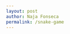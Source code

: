 ```yaml
---
layout: post
author: Naja Fonseca
permalink: /snake-game
---
```


<!DOCTYPE html>
<html lang="en">
<head>
    <meta charset="UTF-8">
    <meta http-equiv="X-UA-Compatible" content="IE=edge">
    <meta name="viewport" content="width=device-width, initial-scale=1.0">
    <title>snake game</title>
   <style>
       body{
           margin: 0px;
           padding: 0px;
           display: flex;
            flex-direction: column; /* arrage items on top of the other */
            justify-content: center;
            align-items: center;
       }
       canvas{
           box-shadow: black 20px 10px 50px; /*elevate our canvas*/

       }
   </style>
</head>
<body>
    <canvas id="game" width="400" height="400"/>
    <script src="_posts/index.js"></script>
</body>
</html>